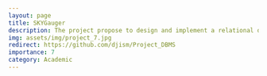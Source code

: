 ```yaml
---
layout: page
title: SKYGauger
description: The project propose to design and implement a relational database system for an online travel reservation platform supporting flight bookings, reverse auctions, and role-based access for customers, representatives, and managers using an E-R model and SQL.
img: assets/img/project_7.jpg
redirect: https://github.com/djism/Project_DBMS
importance: 7
category: Academic
---
```


